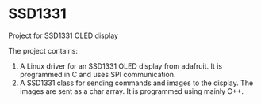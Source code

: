 # SSD1331
Project for SSD1331 OLED display

The project contains:
1. A Linux driver for an SSD1331 OLED display from adafruit.
   It is programmed in C and uses SPI communication. 
3. A SSD1331 class for sending commands and images to the display.
   The images are sent as a char array.
   It is programmed using mainly C++.
